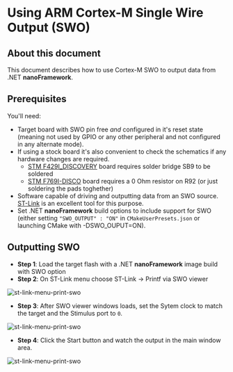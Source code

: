 # Using ARM Cortex-M Single Wire Output (SWO)

## About this document

This document describes how to use Cortex-M SWO to output data from .NET **nanoFramework**.

## Prerequisites

You'll need:

- Target board with SWO pin free _and_ configured in it's reset state (meaning not used by GPIO or any other peripheral and not configured in any alternate mode).
- If using a stock board it's also convenient to check the schematics if any hardware changes are required.
  - [STM F429I_DISCOVERY](../../../images/STM32F429I-DISCOVERY-solder-bridge-for-swo.jpg) board requires solder bridge SB9 to be soldered
  - [STM F769I-DISCO](../../../images/STM32F769I-DISCO-solder-bridge-for-swo.jpg) board requires a 0 Ohm resistor on R92 (or just soldering the pads toghether)
- Software capable of driving and outputting data from an SWO source. [ST-Link](http://www.st.com/content/st_com/en/products/embedded-software/development-tool-software/stsw-link004.html) is an excellent tool for this purpose.
- Set .NET **nanoFramework** build options to include support for SWO (either setting `"SWO_OUTPUT" : "ON"` in `CMakeUserPresets.json` or launching CMake with -DSWO_OUPUT=ON).

## Outputting SWO

- **Step 1**: Load the target flash with a .NET **nanoFramework** image build with SWO option
- **Step 2**: On ST-Link menu choose ST-Link -> Printf via SWO viewer

![st-link-menu-print-swo](../../../images/st-link-menu-print-swo.png)

- **Step 3**: After SWO viewer windows loads, set the Sytem clock to match the target and the Stimulus port to `0`.

![st-link-menu-print-swo](../../../images/st-link-swo-window-settings-01.png)

- **Step 4**: Click the Start button and watch the output in the main window area.

![st-link-menu-print-swo](../../../images/st-link-swo-window-after-boot-01.png)
